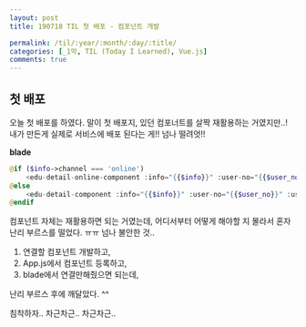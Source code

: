 ```yaml
---
layout: post
title: 190718 TIL 첫 배포 - 컴포넌트 개발

permalink: /til/:year/:month/:day/:title/
categories: [_1막, TIL (Today I Learned), Vue.js]
comments: true
---
```


## **첫 배포**
오늘 첫 배포를 하였다. 
말이 첫 배포지, 있던 컴포너트를 살짝 재활용하는 거였지만..! 내가 만든게 실제로 서비스에 배포 된다는 게!! 넘나 떨려엇!!

**blade**
```php
@if ($info->channel === 'online')
    <edu-detail-online-component :info="{{$info}}" :user-no="{{$user_no}}" :user-type="{{$user_type}}" user-id="{{$user_id}}"></edu-detail-online-component>
@else
    <edu-detail-component :info="{{$info}}" :user-no="{{$user_no}}" :user-type="{{$user_type}}" user-id="{{$user_id}}"></edu-detail-component>
@endif
```

컴포넌트 자체는 재활용하면 되는 거였는데, 어디서부터 어떻게 해야할 지 몰라서 혼자 난리 부르스를 떨었다. ㅠㅠ 넘나 불안한 것.. 

1. 연결할 컴포넌트 개발하고,
2. App.js에서 컴포넌트 등록하고,
3. blade에서 연결만해줬으면 되는데,

난리 부르스 후에 깨달았다. ^^

침착하자.. 차근차근.. 차근차근.. 
